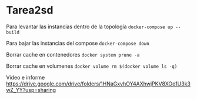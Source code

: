 # Tarea2sd


Para levantar las instancias dentro de la topología
   ``docker-compose up --build``

Para bajar las instancias del compose
   ``docker-compose down``

Borrar cache en contenedores
   ``docker system prune -a``
   
Borrar cache en volumenes
   ``docker volume rm $(docker volume ls -q)``


Video e informe 
https://drive.google.com/drive/folders/1HNaGxvhOY4AXhwjPKV8XOo1U3k3wZ_YY?usp=sharing
